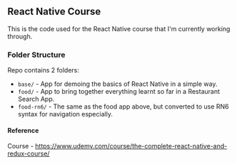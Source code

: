 ## React Native Course
This is the code used for the React Native course that I'm currently working through.

### Folder Structure
Repo contains 2 folders:

- `base/` - App for demoing the basics of React Native in a simple way.
- `food/` - App to bring together everything learnt so far in a Restaurant Search App.
- `food-rn6/` - The same as the food app above, but converted to use RN6 syntax for navigation especially.

#### Reference
Course - https://www.udemy.com/course/the-complete-react-native-and-redux-course/
